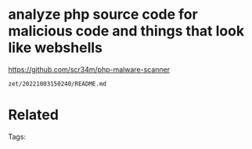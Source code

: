 # analyze php source code for malicious code and things that look like webshells
https://github.com/scr34m/php-malware-scanner

` zet/20221003150240/README.md `

# Related


Tags:

    
